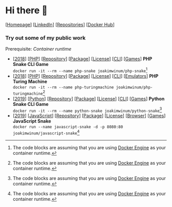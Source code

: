 # Hi there :wave:

[[Homepage](https://winum.dev/ "Homepage")] 
[[LinkedIn](https://www.linkedin.com/in/joakim-winum-lien-55359494/ "LinkedIn")] 
[[Repositories](https://github.com/joakimwinum?tab=repositories "Repositories at GitHub")] 
[[Docker Hub](https://hub.docker.com/u/joakimwinum "Docker Hub")]

### Try out some of my public work

Prerequisite: *Container runtime*

- [[2018](# "Year of release: 2018")] 
[[PHP](# "Main programming language: PHP")] 
[[Repository](https://github.com/joakimwinum/php-snake "Source code")] 
[[Package](https://hub.docker.com/r/joakimwinum/php-snake "Container image")] 
[[License](https://github.com/joakimwinum/php-snake/blob/main/LICENSE "License: MIT")] 
[[CLI](# "Run from the command line")] 
[[Games](# "Category: Games")] 
**PHP Snake CLI Game**  
  ```docker run -it --rm --name php-snake joakimwinum/php-snake```[^container_runtime_assumption]
- [[2018](# "Year of release: 2018")] 
[[PHP](# "Main programming language: PHP")] 
[[Repository](https://github.com/joakimwinum/php-turingmachine "Source code")] 
[[Package](https://hub.docker.com/r/joakimwinum/php-turingmachine "Container image")] 
[[License](https://github.com/joakimwinum/php-turingmachine/blob/main/LICENSE "License: MIT")] 
[[CLI](# "Run from the command line")] 
[[Emulators](# "Category: Emulators")] 
**PHP Turing Machine**  
  ```docker run -it --rm --name php-turingmachine joakimwinum/php-turingmachine```[^container_runtime_assumption]
- [[2019](# "Year of release: 2019")] 
[[Python](# "Main programming language: Python")] 
[[Repository](https://github.com/joakimwinum/python-snake "Source code")] 
[[Package](https://hub.docker.com/r/joakimwinum/python-snake "Container image")] 
[[License](https://github.com/joakimwinum/python-snake/blob/main/LICENSE "License: MIT")] 
[[CLI](# "Run from the command line")] 
[[Games](# "Category: Games")] 
**Python Snake CLI Game**  
  ```docker run -it --rm --name python-snake joakimwinum/python-snake```[^container_runtime_assumption]
- [[2019](# "Year of release: 2019")] 
[[JavaScript](# "Main programming language: JavaScript")] 
[[Repository](https://github.com/joakimwinum/javascript-snake "Source code")] 
[[Package](https://hub.docker.com/r/joakimwinum/javascript-snake "Container image")] 
[[License](https://github.com/joakimwinum/javascript-snake/blob/main/LICENSE "License: MIT")] 
[[Browser](http://localhost:8080/ "Run from the browser")] 
[[Games](# "Category: Games")] 
**JavaScript Snake**  
  ```docker run --name javascript-snake -d -p 8080:80 joakimwinum/javascript-snake```[^container_runtime_assumption]

[^container_runtime_assumption]: The code blocks are assuming that you are using [Docker Engine](https://docs.docker.com/engine/install/ "Install Docker Engine")  as your container runtime.
